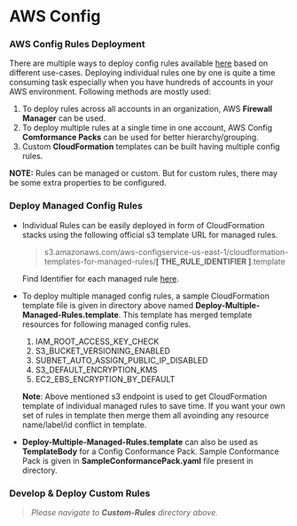 # AWS Config

### AWS Config Rules Deployment
  There are multiple ways to deploy config rules available [here](https://docs.aws.amazon.com/config/latest/developerguide/WhatIsConfig.html) based on different use-cases. Deploying individual rules one by one is quite a time consuming task especially when you have hundreds of accounts in your AWS environment. Following methods are mostly used:
  
  1. To deploy rules across all accounts in an organization, AWS **Firewall Manager** can be used.
  1. To deploy multiple rules at a single time in one account, AWS Config **Comformance Packs** can be used for better hierarchy/grouping.
  1. Custom **CloudFormation** templates can be built having multiple config rules.
  
   **NOTE:** Rules can be managed or custom. But for custom rules, there may be some extra properties to be configured.
   
 ### Deploy Managed Config Rules
   - Individual Rules can be easily deployed in form of CloudFormation stacks using the following official s3 template URL for managed rules.
     
   		>s3.amazonaws.com/aws-configservice-us-east-1/cloudformation-templates-for-managed-rules/**[ THE_RULE_IDENTIFIER ]**.template
     
       Find Identifier for each managed rule [here](https://docs.aws.amazon.com/config/latest/developerguide/managed-rules-by-aws-config.html).
     
   - To deploy multiple managed config rules, a sample CloudFormation template file is given in directory above named **Deploy-Multiple-Managed-Rules.template**. This template has merged template resources for following managed config rules.
     	1. IAM_ROOT_ACCESS_KEY_CHECK
     	2. S3_BUCKET_VERSIONING_ENABLED
     	3. SUBNET_AUTO_ASSIGN_PUBLIC_IP_DISABLED
     	4. S3_DEFAULT_ENCRYPTION_KMS
     	5. EC2_EBS_ENCRYPTION_BY_DEFAULT
  
  		**Note**: Above mentioned s3 endpoint is used to get CloudFormation template of individual managed rules to save time. If you want your own set of rules in template then merge them all avoinding any resource name/label/id conflict in template.
        
  - **Deploy-Multiple-Managed-Rules.template** can also be used as **TemplateBody** for a Config Conformance Pack. Sample Conformance Pack is given in **SampleConformancePack.yaml** file present in directory.

 ### Develop & Deploy Custom Rules
  > _Please navigate to **Custom-Rules** directory above._

